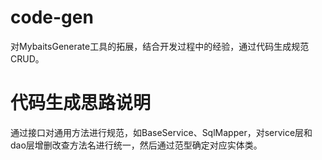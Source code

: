 # code-gen
对MybaitsGenerate工具的拓展，结合开发过程中的经验，通过代码生成规范CRUD。

# 代码生成思路说明
通过接口对通用方法进行规范，如BaseService、SqlMapper，对service层和dao层增删改查方法名进行统一，然后通过范型确定对应实体类。
